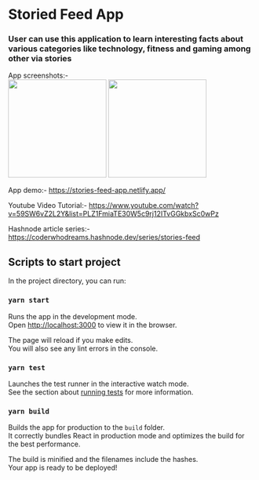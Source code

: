 # Storied Feed App
### User can use this application to learn interesting facts about various categories like technology, fitness and gaming among other via stories

App screenshots:-   
<img src="https://res.cloudinary.com/dk22rcdch/image/upload/v1620925611/StoriesFeedCompressed/Screenshot_2021-05-13_at_10.36.26_PM_pbtl8u.png" width="200"/> 
<img src="https://res.cloudinary.com/dk22rcdch/image/upload/v1620925611/StoriesFeedCompressed/Screenshot_2021-05-13_at_6.12.41_PM_rahf8x.png" width="200"/> 

App demo:- https://stories-feed-app.netlify.app/

Youtube Video Tutorial:- https://www.youtube.com/watch?v=59SW6vZ2L2Y&list=PLZ1FmiaTE30W5c9rj12ITvGGkbxSc0wPz

Hashnode article series:- https://coderwhodreams.hashnode.dev/series/stories-feed


## Scripts to start project

In the project directory, you can run:

### `yarn start`

Runs the app in the development mode.\
Open [http://localhost:3000](http://localhost:3000) to view it in the browser.

The page will reload if you make edits.\
You will also see any lint errors in the console.

### `yarn test`

Launches the test runner in the interactive watch mode.\
See the section about [running tests](https://facebook.github.io/create-react-app/docs/running-tests) for more information.

### `yarn build`

Builds the app for production to the `build` folder.\
It correctly bundles React in production mode and optimizes the build for the best performance.

The build is minified and the filenames include the hashes.\
Your app is ready to be deployed!



